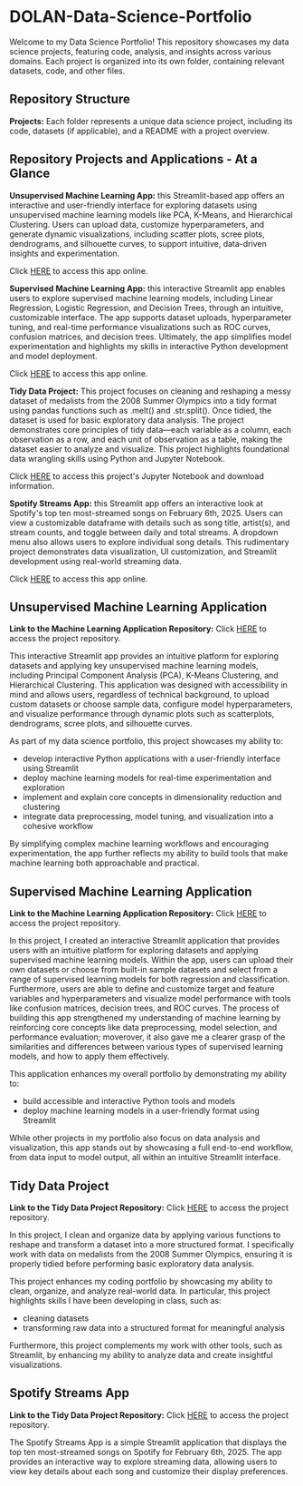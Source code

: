 # DOLAN-Data-Science-Portfolio

Welcome to my Data Science Portfolio! This repository showcases my data science projects, featuring code, analysis, and insights across various domains. Each project is organized into its own folder, containing relevant datasets, code, and other files.

## Repository Structure
**Projects:** Each folder represents a unique data science project, including its code, datasets (if applicable), and a README with a project overview.  

## Repository Projects and Applications - At a Glance

**Unsupervised Machine Learning App:** this Streamlit-based app offers an interactive and user-friendly interface for exploring datasets using unsupervised machine learning models like PCA, K-Means, and Hierarchical Clustering. Users can upload data, customize hyperparameters, and generate dynamic visualizations, including scatter plots, scree plots, dendrograms, and silhouette curves, to support intuitive, data-driven insights and experimentation.

Click [HERE]() to access this app online.

**Supervised Machine Learning App:** this interactive Streamlit app enables users to explore supervised machine learning models, including Linear Regression, Logistic Regression, and Decision Trees, through an intuitive, customizable interface. The app supports dataset uploads, hyperparameter tuning, and real-time performance visualizations such as ROC curves, confusion matrices, and decision trees. Ultimately, the app simplifies model experimentation and highlights my skills in interactive Python development and model deployment.

Click [HERE](https://dolan-data-science-portfolio-supervisedml-app.streamlit.app/) to access this app online.

**Tidy Data Project:** This project focuses on cleaning and reshaping a messy dataset of medalists from the 2008 Summer Olympics into a tidy format using pandas functions such as .melt() and .str.split(). Once tidied, the dataset is used for basic exploratory data analysis. The project demonstrates core principles of tidy data—each variable as a column, each observation as a row, and each unit of observation as a table, making the dataset easier to analyze and visualize. This project highlights foundational data wrangling skills using Python and Jupyter Notebook.

Click [HERE](https://github.com/pdolan32/DOLAN-Data-Science-Portfolio/tree/main/TidyData-Project) to access this project's Jupyter Notebook and download information.

**Spotify Streams App:** this Streamlit app offers an interactive look at Spotify's top ten most-streamed songs on February 6th, 2025. Users can view a customizable dataframe with details such as song title, artist(s), and stream counts, and toggle between daily and total streams. A dropdown menu also allows users to explore individual song details. This rudimentary project demonstrates data visualization, UI customization, and Streamlit development using real-world streaming data.

Click [HERE](https://dolan-data-science-portfolio-spotify-streams-app.streamlit.app/) to access this app online.

## Unsupervised Machine Learning Application
 **Link to the Machine Learning Application Repository:** Click [HERE](https://github.com/pdolan32/DOLAN-Data-Science-Portfolio/tree/main/MLUnsupvervisedApp) to access the project repository.

This interactive Streamlit app provides an intuitive platform for exploring datasets and applying key unsupervised machine learning models, including Principal Component Analysis (PCA), K-Means Clustering, and Hierarchical Clustering. This application was designed with accessibility in mind and allows users, regardless of technical background, to upload custom datasets or choose sample data, configure model hyperparameters, and visualize performance through dynamic plots such as scatterplots, dendrograms, scree plots, and silhouette curves.

As part of my data science portfolio, this project showcases my ability to:
- develop interactive Python applications with a user-friendly interface using Streamlit
- deploy machine learning models for real-time experimentation and exploration
- implement and explain core concepts in dimensionality reduction and clustering
- integrate data preprocessing, model tuning, and visualization into a cohesive workflow

By simplifying complex machine learning workflows and encouraging experimentation, the app further reflects my ability to build tools that make machine learning both approachable and practical.

## Supervised Machine Learning Application
 **Link to the Machine Learning Application Repository:** Click [HERE](https://github.com/pdolan32/DOLAN-Data-Science-Portfolio/tree/main/MLStreamlitApp) to access the project repository.

In this project, I created an interactive Streamlit application that provides users with an intuitive platform for exploring datasets and applying supervised machine learning models. Within the app, users can upload their own datasets or choose from built-in sample datasets and select from a range of supervised learning models for both regression and classification. Furthermore, users are able to define and customize target and feature variables and hyperparameters and visualize model performance with tools like confusion matrices, decision trees, and ROC curves. The process of building this app strengthened my understanding of machine learning by reinforcing core concepts like data preprocessing, model selection, and performance evaluation; moverover, it also gave me a clearer grasp of the similarities and differences between various types of supervised learning models, and how to apply them effectively.

This application enhances my overall portfolio by demonstrating my ability to:
- build accessible and interactive Python tools and models
- deploy machine learning models in a user-friendly format using Streamlit

While other projects in my portfolio also focus on data analysis and visualization, this app stands out by showcasing a full end-to-end workflow, from data input to model output, all within an intuitive Streamlit interface.

## Tidy Data Project
 **Link to the Tidy Data Project Repository:** Click [HERE](https://github.com/pdolan32/DOLAN-Data-Science-Portfolio/tree/main/TidyData-Project) to access the project repository.

In this project, I clean and organize data by applying various functions to reshape and transform a dataset into a more structured format. I specifically work with data on medalists from the 2008 Summer Olympics, ensuring it is properly tidied before performing basic exploratory data analysis.

This project enhances my coding portfolio by showcasing my ability to clean, organize, and analyze real-world data. In particular, this project highlights skills I have been developing in class, such as:
- cleaning datasets
- transforming raw data into a structured format for meaningful analysis

Furthermore, this project complements my work with other tools, such as Streamlit, by enhancing my ability to analyze data and create insightful visualizations.

## Spotify Streams App

**Link to the Tidy Data Project Repository:** Click [HERE](https://github.com/pdolan32/DOLAN-Data-Science-Portfolio/tree/main/basic_streamlit_app) to access the project repository.

The Spotify Streams App is a simple Streamlit application that displays the top ten most-streamed songs on Spotify for February 6th, 2025. The app provides an interactive way to explore streaming data, allowing users to view key details about each song and customize their display preferences.
